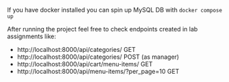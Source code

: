 If you have docker installed you can spin up MySQL DB with `docker compose up`

After running the project feel free to check endpoints created in lab assignments like:

- http://localhost:8000/api/categories/ GET
- http://localhost:8000/api/categories/ POST (as manager)
- http://localhost:8000/api/cart/menu-items/ GET
- http://localhost:8000/api/menu-items/?per_page=10 GET
